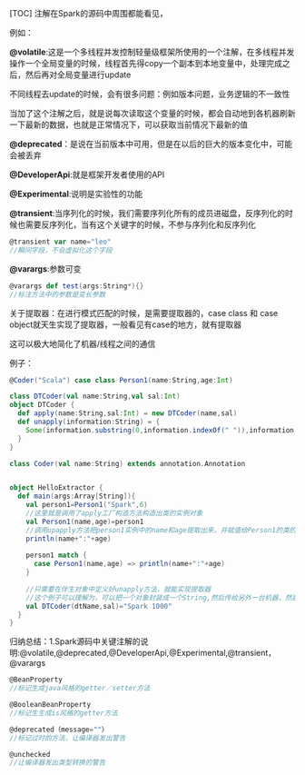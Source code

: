 [TOC]
注解在Spark的源码中周围都能看见，

例如：

**@volatile**:这是一个多线程并发控制轻量级框架所使用的一个注解，在多线程并发操作一个全局变量的时候，线程首先得copy一个副本到本地变量中，处理完成之后，然后再对全局变量进行update

不同线程去update的时候，会有很多问题：例如版本问题，业务逻辑的不一致性

当加了这个注解之后，就是说每次读取这个变量的时候，都会自动地到各机器刷新一下最新的数据，也就是正常情况下，可以获取当前情况下最新的值

**@deprecated**：是说在当前版本中可用，但是在以后的巨大的版本变化中，可能会被丢弃
 
**@DeveloperApi**:就是框架开发者使用的API

**@Experimental**:说明是实验性的功能

**@transient**:当序列化的时候，我们需要序列化所有的成员进磁盘，反序列化的时候也需要反序列化，当有这个关键字的时候，不参与序列化和反序列化
```scala
@transient var name="leo"
//瞬间字段，不会虚拟化这个字段
```

**@varargs**:参数可变

```scala
@varargs def test(args:String*){}
//标注方法中的参数是变长参数
```

关于提取器：在进行模式匹配的时候，是需要提取器的，case class 和 case object就天生实现了提取器，一般看见有case的地方，就有提取器

这可以极大地简化了机器/线程之间的通信

例子：

```scala
@Coder("Scala") case class Person1(name:String,age:Int)

class DTCoder(val name:String,val sal:Int)
object DTCoder {
  def apply(name:String,sal:Int) = new DTCoder(name,sal)
  def unapply(information:String) = {
    Some(information.substring(0,information.indexOf(" ")),information.substring(information.indexOf(" ")+1))
  }
}

class Coder(val name:String) extends annotation.Annotation


object HelloExtractor {
  def main(args:Array[String]){
    val person1=Person1("Spark",6) 
    //这里就是调用了apply工厂构造方法构造出类的实例对象
    val Person1(name,age)=person1
    //调用upapply方法把person1实例中的name和age提取出来，并赋值给Person1的类的成员
    println(name+":"+age)
    
    person1 match {
      case Person1(name,age) => println(name+":"+age)
    }
    
    //只需要在伴生对象中定义好unapply方法，就能实现提取器
    //这个例子可以理解为，可以把一个对象封装成一个String,然后传给另外一台机器，然后通过String，提取出对象,这样可以很好地节省网络带宽，磁盘，内存等等
    val DTCoder(dtName,sal)="Spark 1000"
  }
}
```

归纳总结：1.Spark源码中关键注解的说明:@volatile,@deprecated,@DeveloperApi,@Experimental,@transient，@varargs


```scala
@BeanProperty
//标记生成java风格的getter／setter方法
```

```scala
@BooleanBeanProperty
//标记生生成is风格的getter方法
```

```scala
@deprecated（message=""）
//标记过时的方法，让编译器发出警告
```

```scala
@unchecked
//让编译器发出类型转换的警告
```



